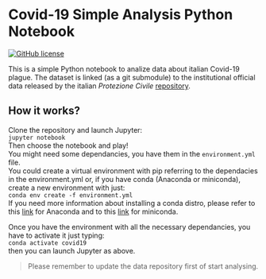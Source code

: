 # Covid-19 Simple Analysis Python Notebook

[![GitHub license](https://img.shields.io/github/license/mpuccini/covid19-analysisnotebook)](https://github.com/mpuccini/covid19-analysisnotebook/blob/master/LICENSE)

This is a simple Python notebook to analize data about italian Covid-19 plague. The dataset is linked (as a git submodule) to the institutional official data released by the italian *Protezione Civile* [repository](https://github.com/pcm-dpc/COVID-19.git).

## How it works?

Clone the repository and launch Jupyter:  
`jupyter notebook`  
Then choose the notebook and play!  
You might need some dependancies, you have them in the `environment.yml` file.  
You could create a virtual environment with pip referring to the dependacies in the environment.yml or, if you have conda (Anaconda or miniconda), create a new environment with just:  
`conda env create -f environment.yml`  
If you need more information about installing a conda distro, please refer to this [link](https://www.anaconda.com/distribution/) for Anaconda and to this [link](https://docs.conda.io/en/latest/miniconda.html) for miniconda.  

Once you have the environment with all the necessary dependancies, you have to activate it just typing:  
`conda activate covid19`  
then you can launch Jupyter as above.

> Please remember to update the data repository first of start analysing.
